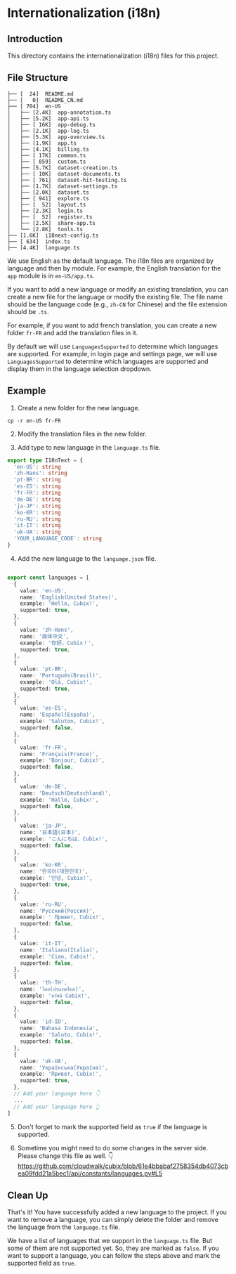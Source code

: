 # Internationalization (i18n)

## Introduction

This directory contains the internationalization (i18n) files for this project.

## File Structure

```
├── [  24]  README.md
├── [   0]  README_CN.md
├── [ 704]  en-US
│   ├── [2.4K]  app-annotation.ts
│   ├── [5.2K]  app-api.ts
│   ├── [ 16K]  app-debug.ts
│   ├── [2.1K]  app-log.ts
│   ├── [5.3K]  app-overview.ts
│   ├── [1.9K]  app.ts
│   ├── [4.1K]  billing.ts
│   ├── [ 17K]  common.ts
│   ├── [ 859]  custom.ts
│   ├── [5.7K]  dataset-creation.ts
│   ├── [ 10K]  dataset-documents.ts
│   ├── [ 761]  dataset-hit-testing.ts
│   ├── [1.7K]  dataset-settings.ts
│   ├── [2.0K]  dataset.ts
│   ├── [ 941]  explore.ts
│   ├── [  52]  layout.ts
│   ├── [2.3K]  login.ts
│   ├── [  52]  register.ts
│   ├── [2.5K]  share-app.ts
│   └── [2.8K]  tools.ts
├── [1.6K]  i18next-config.ts
├── [ 634]  index.ts
├── [4.4K]  language.ts
```

We use English as the default language. The i18n files are organized by language and then by module. For example, the English translation for the `app` module is in `en-US/app.ts`.

If you want to add a new language or modify an existing translation, you can create a new file for the language or modify the existing file. The file name should be the language code (e.g., `zh-CN` for Chinese) and the file extension should be `.ts`.

For example, if you want to add french translation, you can create a new folder `fr-FR` and add the translation files in it.

By default we will use `LanguagesSupported` to determine which languages are supported. For example, in login page and settings page, we will use `LanguagesSupported` to determine which languages are supported and display them in the language selection dropdown.

## Example

1. Create a new folder for the new language.

```
cp -r en-US fr-FR
```

2. Modify the translation files in the new folder.

3. Add type to new language in the `language.ts` file.

```typescript
export type I18nText = {
  'en-US': string
  'zh-Hans': string
  'pt-BR': string
  'es-ES': string
  'fr-FR': string
  'de-DE': string
  'ja-JP': string
  'ko-KR': string
  'ru-RU': string
  'it-IT': string
  'uk-UA': string
  'YOUR_LANGUAGE_CODE': string
}
```

4. Add the new language to the `language.json` file.

```typescript

export const languages = [
  {
    value: 'en-US',
    name: 'English(United States)',
    example: 'Hello, Cubix!',
    supported: true,
  },
  {
    value: 'zh-Hans',
    name: '简体中文',
    example: '你好，Cubix！',
    supported: true,
  },
  {
    value: 'pt-BR',
    name: 'Português(Brasil)',
    example: 'Olá, Cubix!',
    supported: true,
  },
  {
    value: 'es-ES',
    name: 'Español(España)',
    example: 'Saluton, Cubix!',
    supported: false,
  },
  {
    value: 'fr-FR',
    name: 'Français(France)',
    example: 'Bonjour, Cubix!',
    supported: false,
  },
  {
    value: 'de-DE',
    name: 'Deutsch(Deutschland)',
    example: 'Hallo, Cubix!',
    supported: false,
  },
  {
    value: 'ja-JP',
    name: '日本語(日本)',
    example: 'こんにちは、Cubix!',
    supported: false,
  },
  {
    value: 'ko-KR',
    name: '한국어(대한민국)',
    example: '안녕, Cubix!',
    supported: true,
  },
  {
    value: 'ru-RU',
    name: 'Русский(Россия)',
    example: ' Привет, Cubix!',
    supported: false,
  },
  {
    value: 'it-IT',
    name: 'Italiano(Italia)',
    example: 'Ciao, Cubix!',
    supported: false,
  },
  {
    value: 'th-TH',
    name: 'ไทย(ประเทศไทย)',
    example: 'สวัสดี Cubix!',
    supported: false,
  },
  {
    value: 'id-ID',
    name: 'Bahasa Indonesia',
    example: 'Saluto, Cubix!',
    supported: false,
  },
  {
    value: 'uk-UA',
    name: 'Українська(Україна)',
    example: 'Привет, Cubix!',
    supported: true,
  },
  // Add your language here 👇
  ...
  // Add your language here 👆
]
```

5. Don't forget to mark the supported field as `true` if the language is supported.

6. Sometime you might need to do some changes in the server side. Please change this file as well. 👇
https://github.com/cloudwalk/cubix/blob/61e4bbabaf2758354db4073cbea09fdd21a5bec1/api/constants/languages.py#L5



## Clean Up

That's it! You have successfully added a new language to the project. If you want to remove a language, you can simply delete the folder and remove the language from the `language.ts` file.

We have a list of languages that we support in the `language.ts` file. But some of them are not supported yet. So, they are marked as `false`. If you want to support a language, you can follow the steps above and mark the supported field as `true`.
